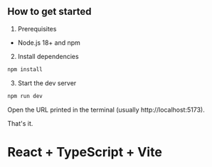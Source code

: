## How to get started

1) Prerequisites
- Node.js 18+ and npm

2) Install dependencies
```bash
npm install
```

3) Start the dev server
```bash
npm run dev
```
Open the URL printed in the terminal (usually http://localhost:5173).


That's it.
# React + TypeScript + Vite

